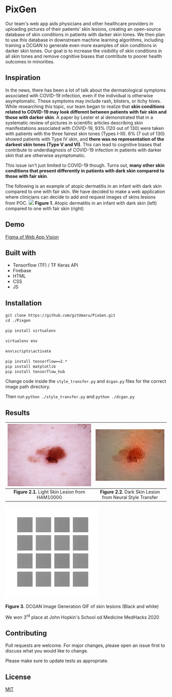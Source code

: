 # PixGen
Our team's web app aids physicians and other healthcare providers in uploading pictures of their patients’ skin lesions, creating an open-source database of skin conditions in patients with darker skin tones. We then plan to use this database in downstream machine learning algorithms, including training a DCGAN to generate even more examples of skin conditions in darker skin tones. Our goal is to increase the visibility of skin conditions in all skin tones and remove cognitive biases that contribute to poorer health outcomes in minorities.

## Inspiration
In the news, there has been a lot of talk about the dermatological symptoms associated with COVID-19 infection, even if the individual is otherwise asymptomatic. These symptoms may include rash, blisters, or itchy hives. While researching this topic, our team began to realize that **skin conditions related to COVID-19 may look different between patients with fair skin and those with darker skin**. A paper by Lester et al demonstrated that in a systematic review of pictures in scientific articles describing skin manifestations associated with COVID-19, 93% (120 out of 130) were taken with patients with the three fairest skin tones (Types I-III). 6% (7 out of 130) showed patients with Type IV skin, and **there was no representation of the darkest skin tones (Type V and VI)**. This can lead to cognitive biases that contribute to underdiagnosis of COVID-19 infection in patients with darker skin that are otherwise asymptomatic.

This issue isn't just limited to COVID-19 though. Turns out, **many other skin conditions that present differently in patients with dark skin compared to those with fair skin**.

The following is an example of atopic dermatitis in an infant with dark skin compared to one with fair skin.
We have decided to make a web application where clinicians can decide to add and request images of skins lesions from POC.
![](https://res.cloudinary.com/devpost/image/fetch/s--6LtOQDI8--/c_limit,f_auto,fl_lossy,q_auto:eco,w_900/https://www.statnews.com/wp-content/uploads/2020/07/Screen-Shot-2020-07-03-at-7.26.08-AM-e1595268565603.png)
**Figure 1.** Atopic dermatitis in an infant with dark skin (left) compared to one with fair skin (right)

## Demo
[Figma of Web App Vision](https://www.figma.com/proto/Ujp8zPKYjvmOqxfkyTN3Wx/Invictus?node-id=1%3A130&scaling=min-zoom)

## Built with
- Tensorflow (TF) / TF Keras API
- Firebase 
- HTML
- CSS
- JS


## Installation

```
git clone https://github.com/gitUmaru/PixGen.git
cd ./Pixgen

pip install virtualenv

virtualenv env

env\scripts\activate

pip install tensorflow==2.*
pip install matplotlib
pip install tensorflow_hub
```
Change code inside the `style_transfer.py` and `dcgan.py` files for the correct image path directory.

Then run `python ./style_transfer.py` and `python ./dcgan.py`

## Results

![](https://github.com/gitUmaru/PixGen/blob/master/dcgan-pipeline/lesion.jpg?raw=true)|![](https://github.com/gitUmaru/PixGen/blob/master/doc_imgs/stylized-image.png?raw=true)|
:-------------------------:|:-------------------------:|
**Figure 2.1.** Light Skin Lesion from HAM10000| **Figure 2.2.** Dark Skin Lesion from Neural Style Transfer|


![](https://github.com/gitUmaru/PixGen/blob/master/doc_imgs/dcgan4x4.gif?raw=true)

**Figure 3.** DCGAN Image Generation GIF of skin lesions (Black and white)

We won 3<sup>rd</sup> place at John Hopkin's School od Medicine MedHacks 2020

## Contributing
Pull requests are welcome. For major changes, please open an issue first to discuss what you would like to change.

Please make sure to update tests as appropriate.

## License
[MIT](https://choosealicense.com/licenses/mit/)
